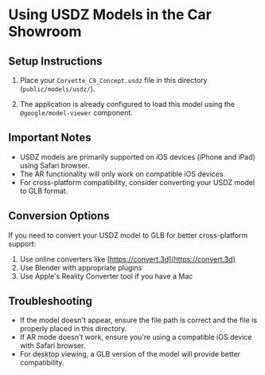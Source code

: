 # Using USDZ Models in the Car Showroom

## Setup Instructions

1. Place your `Corvette_C9_Concept.usdz` file in this directory (`public/models/usdz/`).

2. The application is already configured to load this model using the `@google/model-viewer` component.

## Important Notes

- USDZ models are primarily supported on iOS devices (iPhone and iPad) using Safari browser.
- The AR functionality will only work on compatible iOS devices.
- For cross-platform compatibility, consider converting your USDZ model to GLB format.

## Conversion Options

If you need to convert your USDZ model to GLB for better cross-platform support:

1. Use online converters like [https://convert.3d](https://convert.3d)
2. Use Blender with appropriate plugins
3. Use Apple's Reality Converter tool if you have a Mac

## Troubleshooting

- If the model doesn't appear, ensure the file path is correct and the file is properly placed in this directory.
- If AR mode doesn't work, ensure you're using a compatible iOS device with Safari browser.
- For desktop viewing, a GLB version of the model will provide better compatibility.